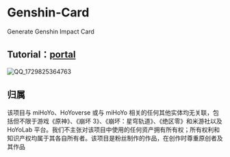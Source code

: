 # Genshin-Card
Generate Genshin Impact Card 

## Tutorial：[portal](https://genshin-card-kallka.vercel.app/)

![QQ_1729825364763](https://github.com/user-attachments/assets/76636a55-ec94-48e7-86c0-978ea1c17640)


## 归属

该项目与 miHoYo、HoYoverse 或与 miHoYo 相关的任何其他实体均无关联，包括但不限于游戏《原神》、《崩坏 3》、《崩坏：星穹轨道》、《绝区零》和米游社以及HoYoLab 平台。我们不主张对该项目中使用的任何资产拥有所有权；所有权利和知识产权均属于其各自所有者。该项目是粉丝制作的作品，在创作时尊重原创者及其作品
